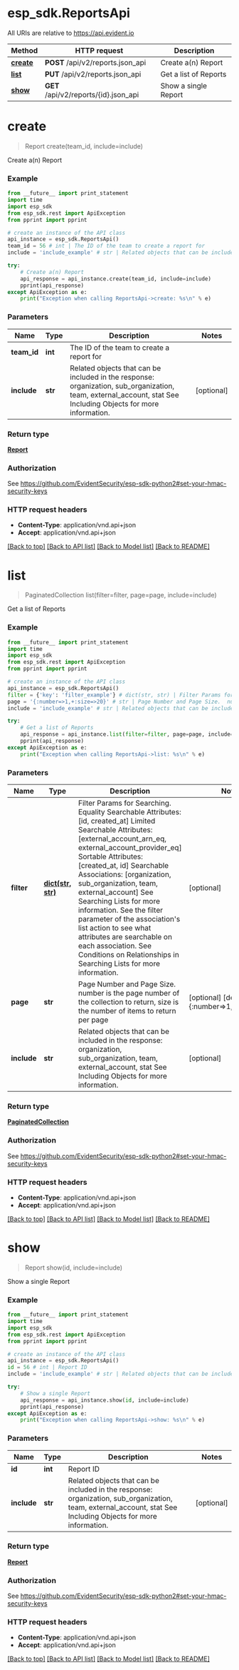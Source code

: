 # esp_sdk.ReportsApi

All URIs are relative to https://api.evident.io

Method | HTTP request | Description
------------- | ------------- | -------------
[**create**](ReportsApi.md#create) | **POST** /api/v2/reports.json_api | Create a(n) Report
[**list**](ReportsApi.md#list) | **PUT** /api/v2/reports.json_api | Get a list of Reports
[**show**](ReportsApi.md#show) | **GET** /api/v2/reports/{id}.json_api | Show a single Report


# **create**
> Report create(team_id, include=include)

Create a(n) Report



### Example 
```python
from __future__ import print_statement
import time
import esp_sdk
from esp_sdk.rest import ApiException
from pprint import pprint

# create an instance of the API class
api_instance = esp_sdk.ReportsApi()
team_id = 56 # int | The ID of the team to create a report for
include = 'include_example' # str | Related objects that can be included in the response:  organization, sub_organization, team, external_account, stat See Including Objects for more information. (optional)

try: 
    # Create a(n) Report
    api_response = api_instance.create(team_id, include=include)
    pprint(api_response)
except ApiException as e:
    print("Exception when calling ReportsApi->create: %s\n" % e)
```

### Parameters

Name | Type | Description  | Notes
------------- | ------------- | ------------- | -------------
 **team_id** | **int**| The ID of the team to create a report for | 
 **include** | **str**| Related objects that can be included in the response:  organization, sub_organization, team, external_account, stat See Including Objects for more information. | [optional] 

### Return type

[**Report**](Report.md)

### Authorization

See https://github.com/EvidentSecurity/esp-sdk-python2#set-your-hmac-security-keys

### HTTP request headers

 - **Content-Type**: application/vnd.api+json
 - **Accept**: application/vnd.api+json

[[Back to top]](#) [[Back to API list]](../README.md#documentation-for-api-endpoints) [[Back to Model list]](../README.md#documentation-for-models) [[Back to README]](../README.md)

# **list**
> PaginatedCollection list(filter=filter, page=page, include=include)

Get a list of Reports



### Example 
```python
from __future__ import print_statement
import time
import esp_sdk
from esp_sdk.rest import ApiException
from pprint import pprint

# create an instance of the API class
api_instance = esp_sdk.ReportsApi()
filter = {'key': 'filter_example'} # dict(str, str) | Filter Params for Searching.  Equality Searchable Attributes: [id, created_at]  Limited Searchable Attributes: [external_account_arn_eq, external_account_provider_eq] Sortable Attributes: [created_at, id] Searchable Associations: [organization, sub_organization, team, external_account] See Searching Lists for more information. See the filter parameter of the association's list action to see what attributes are searchable on each association. See Conditions on Relationships in Searching Lists for more information. (optional)
page = '{:number=>1,+:size=>20}' # str | Page Number and Page Size.  number is the page number of the collection to return, size is the number of items to return per page (optional) (default to {:number=>1,+:size=>20})
include = 'include_example' # str | Related objects that can be included in the response:  organization, sub_organization, team, external_account, stat See Including Objects for more information. (optional)

try: 
    # Get a list of Reports
    api_response = api_instance.list(filter=filter, page=page, include=include)
    pprint(api_response)
except ApiException as e:
    print("Exception when calling ReportsApi->list: %s\n" % e)
```

### Parameters

Name | Type | Description  | Notes
------------- | ------------- | ------------- | -------------
 **filter** | [**dict(str, str)**](str.md)| Filter Params for Searching.  Equality Searchable Attributes: [id, created_at]  Limited Searchable Attributes: [external_account_arn_eq, external_account_provider_eq] Sortable Attributes: [created_at, id] Searchable Associations: [organization, sub_organization, team, external_account] See Searching Lists for more information. See the filter parameter of the association&#39;s list action to see what attributes are searchable on each association. See Conditions on Relationships in Searching Lists for more information. | [optional] 
 **page** | **str**| Page Number and Page Size.  number is the page number of the collection to return, size is the number of items to return per page | [optional] [default to {:number&#x3D;&gt;1,+:size&#x3D;&gt;20}]
 **include** | **str**| Related objects that can be included in the response:  organization, sub_organization, team, external_account, stat See Including Objects for more information. | [optional] 

### Return type

[**PaginatedCollection**](PaginatedCollection.md)

### Authorization

See https://github.com/EvidentSecurity/esp-sdk-python2#set-your-hmac-security-keys

### HTTP request headers

 - **Content-Type**: application/vnd.api+json
 - **Accept**: application/vnd.api+json

[[Back to top]](#) [[Back to API list]](../README.md#documentation-for-api-endpoints) [[Back to Model list]](../README.md#documentation-for-models) [[Back to README]](../README.md)

# **show**
> Report show(id, include=include)

Show a single Report



### Example 
```python
from __future__ import print_statement
import time
import esp_sdk
from esp_sdk.rest import ApiException
from pprint import pprint

# create an instance of the API class
api_instance = esp_sdk.ReportsApi()
id = 56 # int | Report ID
include = 'include_example' # str | Related objects that can be included in the response:  organization, sub_organization, team, external_account, stat See Including Objects for more information. (optional)

try: 
    # Show a single Report
    api_response = api_instance.show(id, include=include)
    pprint(api_response)
except ApiException as e:
    print("Exception when calling ReportsApi->show: %s\n" % e)
```

### Parameters

Name | Type | Description  | Notes
------------- | ------------- | ------------- | -------------
 **id** | **int**| Report ID | 
 **include** | **str**| Related objects that can be included in the response:  organization, sub_organization, team, external_account, stat See Including Objects for more information. | [optional] 

### Return type

[**Report**](Report.md)

### Authorization

See https://github.com/EvidentSecurity/esp-sdk-python2#set-your-hmac-security-keys

### HTTP request headers

 - **Content-Type**: application/vnd.api+json
 - **Accept**: application/vnd.api+json

[[Back to top]](#) [[Back to API list]](../README.md#documentation-for-api-endpoints) [[Back to Model list]](../README.md#documentation-for-models) [[Back to README]](../README.md)

